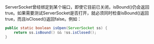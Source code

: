 ServerSocket曾经绑定到某个端口，即使它目前已关闭，isBound()仍会返回true。如果需要测试ServerSocket是否打开，就必须同时检查isBound()返回true，而且isClosed()返回false。例如：

~~~java
public static boolean isOpen(ServerSocket ss) {
	return ss.isBound() && !ss.isClosed();
}
~~~

